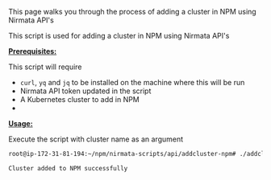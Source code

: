 
This page walks you through the process of adding a cluster in NPM using Nirmata API's

This script is used for adding a cluster in NPM using Nirmata API's

<ins>**Prerequisites:**</ins>

This script will require
- `curl`, `yq` and `jq` to be installed on the machine where this will be run
- Nirmata API token updated in the script
- A Kubernetes cluster to add in NPM
- 
<ins>**Usage:**</ins>

Execute the script with cluster name as an argument

```sh
root@ip-172-31-81-194:~/npm/nirmata-scripts/api/addcluster-npm# ./addcluster.sh kindtest24

Cluster added to NPM successfully
```


